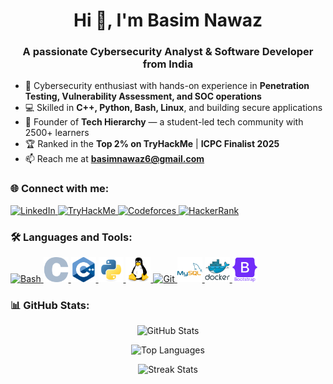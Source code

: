 <h1 align="center">Hi 👋, I'm Basim Nawaz</h1>
<h3 align="center">A passionate Cybersecurity Analyst & Software Developer from India</h3>

- 🔐 Cybersecurity enthusiast with hands-on experience in **Penetration Testing, Vulnerability Assessment, and SOC operations**  
- 💻 Skilled in **C++, Python, Bash, Linux**, and building secure applications  
- 🚀 Founder of **Tech Hierarchy** — a student-led tech community with 2500+ learners  
- 🏆 Ranked in the **Top 2% on TryHackMe** | **ICPC Finalist 2025**  
- 📫 Reach me at **[basimnawaz6@gmail.com](mailto:basimnawaz6@gmail.com)**  


### 🌐 Connect with me:
<p align="left">
  <a href="https://linkedin.com/in/basimnawaz6" target="_blank">
    <img src="https://raw.githubusercontent.com/rahuldkjain/github-profile-readme-generator/master/src/images/icons/Social/linked-in-alt.svg" alt="LinkedIn" height="30" width="40" />
  </a>
  <a href="https://tryhackme.com/p/basimnawaz6" target="_blank">
    <img src="https://i.imgur.com/3HnCZjv.png" alt="TryHackMe" height="30" width="40" />
  </a>
  <a href="https://codeforces.com/profile/basimnawaz6" target="_blank">
    <img src="https://raw.githubusercontent.com/rahuldkjain/github-profile-readme-generator/master/src/images/icons/Social/codeforces.svg" alt="Codeforces" height="30" width="40" />
  </a>
  <a href="https://www.hackerrank.com/basimnawaz6" target="_blank">
    <img src="https://raw.githubusercontent.com/rahuldkjain/github-profile-readme-generator/master/src/images/icons/Social/hackerrank.svg" alt="HackerRank" height="30" width="40" />
  </a>
</p>


### 🛠️ Languages and Tools:
<p align="left">
  <a href="https://www.gnu.org/software/bash/" target="_blank" rel="noreferrer">
    <img src="https://www.vectorlogo.zone/logos/gnu_bash/gnu_bash-icon.svg" alt="Bash" width="40" height="40"/>
  </a>
  <a href="https://www.cprogramming.com/" target="_blank" rel="noreferrer">
    <img src="https://raw.githubusercontent.com/devicons/devicon/master/icons/c/c-original.svg" alt="C" width="40" height="40"/>
  </a>
  <a href="https://www.w3schools.com/cpp/" target="_blank" rel="noreferrer">
    <img src="https://raw.githubusercontent.com/devicons/devicon/master/icons/cplusplus/cplusplus-original.svg" alt="C++" width="40" height="40"/>
  </a>
  <a href="https://www.python.org" target="_blank" rel="noreferrer">
    <img src="https://raw.githubusercontent.com/devicons/devicon/master/icons/python/python-original.svg" alt="Python" width="40" height="40"/>
  </a>
  <a href="https://www.linux.org/" target="_blank" rel="noreferrer">
    <img src="https://raw.githubusercontent.com/devicons/devicon/master/icons/linux/linux-original.svg" alt="Linux" width="40" height="40"/>
  </a>
  <a href="https://git-scm.com/" target="_blank" rel="noreferrer">
    <img src="https://www.vectorlogo.zone/logos/git-scm/git-scm-icon.svg" alt="Git" width="40" height="40"/>
  </a>
  <a href="https://www.mysql.com/" target="_blank" rel="noreferrer">
    <img src="https://raw.githubusercontent.com/devicons/devicon/master/icons/mysql/mysql-original-wordmark.svg" alt="MySQL" width="40" height="40"/>
  </a>
  <a href="https://www.docker.com/" target="_blank" rel="noreferrer">
    <img src="https://raw.githubusercontent.com/devicons/devicon/master/icons/docker/docker-original-wordmark.svg" alt="Docker" width="40" height="40"/>
  </a>
  <a href="https://getbootstrap.com" target="_blank" rel="noreferrer">
    <img src="https://raw.githubusercontent.com/devicons/devicon/master/icons/bootstrap/bootstrap-plain-wordmark.svg" alt="Bootstrap" width="40" height="40"/>
  </a>
</p>


### 📊 GitHub Stats:
<p align="center">
  <img src="https://github-readme-stats.vercel.app/api?username=basimnawaz6&show_icons=true&locale=en&theme=github_dark" alt="GitHub Stats" />
</p>

<p align="center">
  <img src="https://github-readme-stats.vercel.app/api/top-langs?username=basimnawaz6&show_icons=true&locale=en&layout=compact&theme=github_dark" alt="Top Languages" />
</p>

<p align="center">
  <img src="https://github-readme-streak-stats.herokuapp.com/?user=basimnawaz6&theme=github_dark" alt="Streak Stats" />
</p>
<!---
basimnawaz6/basimnawaz6 is a ✨ special ✨ repository because its `README.md` (this file) appears on your GitHub profile.
You can click the Preview link to take a look at your changes.
--->
